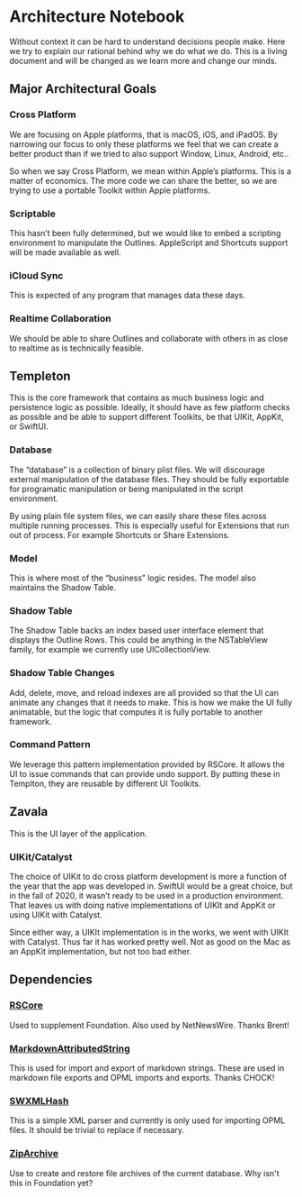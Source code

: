 # Architecture Notebook
Without context it can be hard to understand decisions people make.  Here we try to explain our rational
behind why we do what we do.  This is a living document and will be changed as we learn more and change
our minds.

## Major Architectural Goals

### Cross Platform
We are focusing on Apple platforms, that is macOS, iOS, and iPadOS. By narrowing our focus to only these
platforms we feel that we can create a better product than if we tried to also support Window, Linux, Android, etc.. 

So when we say Cross Platform, we mean within Apple’s platforms. This is a matter of economics. The more
code we can share the better, so we are trying to use a portable Toolkit within Apple platforms.

### Scriptable
This hasn’t been fully determined, but we would like to embed a scripting environment to manipulate the Outlines. AppleScript and Shortcuts support will be made available as well.

### iCloud Sync
This is expected of any program that manages data these days.

### Realtime Collaboration
We should be able to share Outlines and collaborate with others in as close to realtime as is technically feasible.

## Templeton
This is the core framework that contains as much business logic and persistence logic as possible. Ideally, it
should have as few platform checks as possible and be able to support different Toolkits, be that UIKit, AppKit,
or SwiftUI.

### Database
The “database” is a collection of binary plist files. We will discourage external manipulation of the database files. They should be fully exportable for programatic manipulation or being manipulated in the script environment.

By using plain file system files, we can easily share these files across multiple running processes. This
is especially useful for Extensions that run out of process. For example Shortcuts or Share Extensions.

### Model
This is where most of the “business” logic resides. The model also maintains the Shadow Table.

### Shadow Table
The Shadow Table backs an index based user interface element that displays the Outline Rows.  This could be
anything in the NSTableView family, for example we currently use UICollectionView.

### Shadow Table Changes
Add, delete, move, and reload indexes are all provided so that the UI can animate any changes that it needs
to make.  This is how we make the UI fully animatable, but the logic that computes it is fully portable to
another framework.

### Command Pattern
We leverage this pattern implementation provided by RSCore.  It allows the UI to issue commands that can provide undo support.  By putting these in Templton, they are reusable by different UI Toolkits.

## Zavala
This is the UI layer of the application.

### UIKit/Catalyst
The choice of UIKit to do cross platform development is more a function of the year that the app was developed
in. SwiftUI would be a great choice, but in the fall of 2020, it wasn’t ready to be used in a production
environment. That leaves us with doing native implementations of UIKIt and AppKit or using UIKit with Catalyst.

Since either way, a UIKIt implementation is in the works, we went with UIKIt with Catalyst. Thus far it has
worked pretty well. Not as good on the Mac as an AppKit implementation, but not too bad either.

## Dependencies

### [RSCore](https://github.com/Ranchero-Software/RSCore)
Used to supplement Foundation.  Also used by NetNewsWire.  Thanks Brent!

### [MarkdownAttributedString](https://github.com/vincode-io/MarkdownAttributedString)
This is used for import and export of markdown strings. These are used in markdown file exports and OPML imports and exports.  Thanks CHOCK!

### [SWXMLHash](https://github.com/drmohundro/SWXMLHash)
This is a simple XML parser and currently is only used for importing OPML files. It should be trivial to replace
if necessary.

### [ZipArchive](https://github.com/ZipArchive/ZipArchive)
Use to create and restore file archives of the current database.  Why isn't this in Foundation yet?